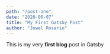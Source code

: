 ```yaml
---
path: "/post-one"
date: "2020-06-07"
title: "My First Gatsby Post"
author: "Jowel Rosario"
---
```



This is my very **first blog** post in Gatsby